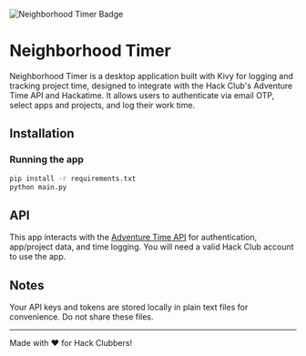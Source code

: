 ![Neighborhood Timer Badge](https://images.fillout.com/orgid-81/flowpublicid-2d6RsxRU3ius/widgetid-gHXJ/wLL8YM3u5TEHNwmmey7cHo/summer25.png?a=4hit9PajYRUKJJYwW78gvU)

# Neighborhood Timer

Neighborhood Timer is a desktop application built with Kivy for logging and tracking project time, designed to integrate with the Hack Club's Adventure Time API and Hackatime. It allows users to authenticate via email OTP, select apps and projects, and log their work time.


## Installation

### Running the app

```bash
pip install -r requirements.txt
python main.py
```


## API

This app interacts with the [Adventure Time API](https://adventure-time.hackclub.dev/api) for authentication, app/project data, and time logging. You will need a valid Hack Club account to use the app.

## Notes
Your API keys and tokens are stored locally in plain text files for convenience. Do not share these files.    

---

Made with ❤️ for Hack Clubbers!
